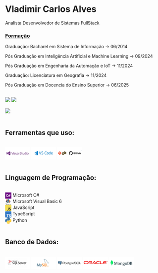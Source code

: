 # Vladimir Carlos Alves
<span>Analista Desenvolvedor de Sistemas FullStack<span>

<div>
    <h3 style="text-decoration: underline" >Formação</h3>
    <p> Graduação: Bacharel em Sistema de Informação -> 06/2014</p>
    <p> Pós Graduação em Inteligência Artificial e Machine Learning -> 09/2024</p>
    <p> Pós Graduação em Engenharia da Automação e IoT -> 11/2024</p>
    <p> Graduação: Licenciatura em Geografia -> 11/2024</p>
    <p> Pós Graduação em Docencia do Ensino Superior -> 06/2025</p>
</div>

<br/>
<div>
    <a href="https://www.linkedin.com/in/vladimirca2000" target="_blank"><img src="https://img.shields.io/badge/-linkedin-%230077B5?style=for-the-badge&logo=linkedin&logoColor=white" target="_blank"></a> 
    <a href = "mailto:vladimirca2000@gmail.com"><img src="https://img.shields.io/badge/-Gmail-%23333?style=for-the-badge&logo=gmail&logoColor=white" target="_blank"></a>
</div>
<br/>
<div>
    <img height="180em" src="https://github-readme-stats.vercel.app/api/top-langs/?username=vladimirca2000&layout=compact&langs_count=6&theme=tokyonight"/>
</div>
<br>
 <h2 style="display: inline_block">Ferramentas que uso:</h2> 
 <div style="display: inline_block"><br/> 
    <img align="center" alt="Visual_Studio" height="40" width="80" src="./imagem/visualStudio.jpg">
    <img align="center" alt="Visual_Studio_Code" height="40" width="80" src="./imagem/visualStudioCode.jpg">
    <img align="center" alt="Git-Github" height="40" width="80" src="./imagem/GitGitHub.jpg">
</div>
<br/>
 <h2 style="display: inline_block">Linguagem de Programação:</h2> 
 <div style="display: inline_block"><br/> 
    <div><img align="center" alt="C#" height="20" width="20" src="./imagem/cSharp.png"> Microsoft C#</div>
    <div><img align="center" alt="VB6" height="20" width="20" src="./imagem/VB6.jpg"> Microsoft Visual Basic 6</div>
    <div><img align="center" alt="JS" height="20" width="20" src="./imagem/JavaScript.png"> JavaScript</div>
    <div><img align="center" alt="TS" height="20" width="20" src="./imagem/Typescript.svg.png"> TypeScript</div>
    <div><img align="center" alt="Python" height="20" width="20" src="./imagem/python.jpg"> Python</div>
 </div>
 <br/>
<h2 style="display: inline_block">Banco de Dados:</h2> 
 <div style="display: inline_block"><br/> 
    <img align="center" alt="SqlServer" height="40" width="80" src="./imagem/SqlServer.jpg">
    <img align="center" alt="MySql" height="40" width="80" src="./imagem/MySql.jpg">
    <img align="center" alt="Postgresql" height="40" width="80" src="./imagem/Postgresql.jpg">
    <img align="center" alt="Oracle" height="40" width="80" src="./imagem/Oracle.jpg">
    <img align="center" alt="MongoDB" height="40" width="80" src="./imagem/MongoDB.jpg">
 </div>
 <br/>
